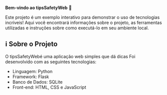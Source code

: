  **Bem-vindo ao tipsSafetyWeb** 🚀

Este projeto é um exemplo interativo para demonstrar o uso de tecnologias incríveis! Aqui você encontrará informações sobre o projeto, as ferramentas utilizadas e instruções sobre como executá-lo em seu ambiente local.

## ℹ️ Sobre o Projeto

O tipsSafetyWebé uma aplicação web simples que dá dicas Foi desenvolvido com as seguintes tecnologias:

- Linguagem: Python
- Framework: Flask
- Banco de Dados: SQLite
- Front-end: HTML, CSS e JavaScript
